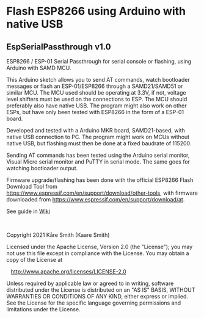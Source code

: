 # Flash ESP8266 using Arduino with native USB
## EspSerialPassthrough v1.0

ESP8266 / ESP-01 Serial Passthrough for serial console or flashing, using Arduino with SAMD MCU.

This Arduino sketch allows you to send AT commands, watch bootloader messages or flash an ESP-01/ESP8266 through a SAMD21/SAMD51 or similar MCU. 
The MCU used should be operating at 3.3V, if not, voltage level shifters must be used on the connections to ESP.
The MCU should preferably also have native USB.
The program might also work on other ESPs, but have only been tested with ESP8266 in the form of a ESP-01 board.

Developed and tested with a Arduino MKR board, SAMD21-based, with native USB connection to PC.
The program might work on MCUs without native USB, but flashing must then be done at a fixed baudrate of 115200. 

Sending AT commands has been tested using the Arduino serial monitor, Visual Micro serial monitor and PuTTY in serial mode.
The same goes for watching bootloader output.

Firmware upgrade/flashing has been done with the official ESP8266 Flash Download Tool from https://www.espressif.com/en/support/download/other-tools, 
with firmware downloaded from https://www.espressif.com/en/support/download/at.

See guide in [Wiki](https://github.com/ksmith3036/EspSerialPassthrough/wiki/)

&nbsp;

Copyright 2021 Kåre Smith (Kaare Smith)

Licensed under the Apache License, Version 2.0 (the "License");
you may not use this file except in compliance with the License.
You may obtain a copy of the License at

&nbsp;&nbsp;&nbsp;http://www.apache.org/licenses/LICENSE-2.0

Unless required by applicable law or agreed to in writing, software
distributed under the License is distributed on an "AS IS" BASIS,
WITHOUT WARRANTIES OR CONDITIONS OF ANY KIND, either express or implied.
See the License for the specific language governing permissions and
limitations under the License.
